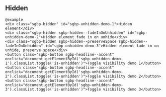 ## Hidden

    @example
    <div class="sgbp-hidden" id="sgbp-unhidden-demo-1">Hidden element</div>
    <div class="sgbp-hidden sgbp-hidden--fadeInOnUnhidden" id="sgbp-unhidden-demo-2">Hidden element fade in on unhide</div>
    <div class="sgbp-hidden sgbp-hidden--preserveSpace sgbp-hidden--fadeInOnUnhidden" id="sgbp-unhidden-demo-3">Hidden element fade in on unhide, preserve space</div>
    <button class="sgbp-button sgbp-headline--accent" onclick="document.getElementById('sgbp-unhidden-demo-1').classList.toggle('is-unhidden')">Toggle visibility demo 1</button>
    <button class="sgbp-button sgbp-headline--accent" onclick="document.getElementById('sgbp-unhidden-demo-2').classList.toggle('is-unhidden')">Toggle visibility demo 2</button>
    <button class="sgbp-button sgbp-headline--accent" onclick="document.getElementById('sgbp-unhidden-demo-3').classList.toggle('is-unhidden')">Toggle visibility demo 3</button>
